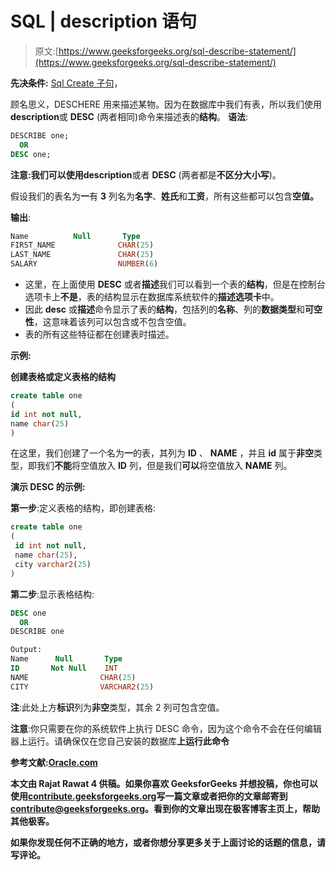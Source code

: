 # SQL | description 语句

> 原文:[https://www.geeksforgeeks.org/sql-describe-statement/](https://www.geeksforgeeks.org/sql-describe-statement/)

**先决条件:** [Sql Create 子句](https://www.geeksforgeeks.org/sql-create/)，

顾名思义，DESCHERE 用来描述某物。因为在数据库中我们有表，所以我们使用**description**或 **DESC** (两者相同)命令来描述表的**结构**。
**语法**:

```sql
DESCRIBE one;
  OR
DESC one;

```

**注意:**我们可以使用**description**或者 **DESC** (两者都是**不区分大小写**)。

假设我们的表名为**一**有 **3** 列名为**名字**、**姓氏**和**工资**，所有这些都可以包含**空值。**

**输出**:

```sql
Name          Null       Type
FIRST_NAME              CHAR(25)
LAST_NAME               CHAR(25)
SALARY                  NUMBER(6)

```

*   这里，在上面使用 **DESC** 或者**描述**我们可以看到一个表的**结构**，但是在控制台选项卡上**不是**，表的结构显示在数据库系统软件的**描述选项卡**中。
*   因此 **desc** 或**描述**命令显示了表的**结构**，包括列的**名称**、列的**数据类型**和**可空性**，这意味着该列可以包含或不包含空值。
*   表的所有这些特征都在创建表时描述。

**示例:**

**创建表格或定义表格的结构**

```sql
create table one
(
id int not null, 
name char(25)
)

```

在这里，我们创建了一个名为**一**的表，其列为 **ID** 、 **NAME** ，并且 **id** 属于**非空**类型，即我们**不能**将空值放入 **ID** 列，但是我们**可以**将空值放入 **NAME** 列。

**演示 DESC 的示例:**

**第一步**:定义表格的结构，即创建表格:

```sql
create table one
(
 id int not null,
 name char(25),
 city varchar2(25)
)

```

**第二步**:显示表格结构:

```sql
DESC one
  OR
DESCRIBE one

```

```sql
Output:
Name      Null       Type
ID       Not Null    INT
NAME                CHAR(25)
CITY                VARCHAR2(25)

```

**注**:此处上方**标识**列为**非空**类型，其余 2 列可包含空值。

**注意**:你只需要在你的系统软件上执行 DESC 命令，因为这个命令不会在任何编辑器上运行。请确保仅在您自己安装的数据库**上运行此命令**

****参考文献**:[Oracle.com](https://docs.oracle.com/javadb/10.8.3.0/tools/rtoolsijcomrefdescribe.html)**

**本文由 **Rajat Rawat 4** 供稿。如果你喜欢 GeeksforGeeks 并想投稿，你也可以使用[contribute.geeksforgeeks.org](http://www.contribute.geeksforgeeks.org)写一篇文章或者把你的文章邮寄到 contribute@geeksforgeeks.org。看到你的文章出现在极客博客主页上，帮助其他极客。**

**如果你发现任何不正确的地方，或者你想分享更多关于上面讨论的话题的信息，请写评论。**